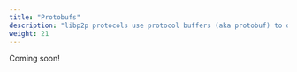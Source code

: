 ```yaml
---
title: "Protobufs"
description: "libp2p protocols use protocol buffers (aka protobuf) to define message schemas"
weight: 21
---
```


Coming soon!
